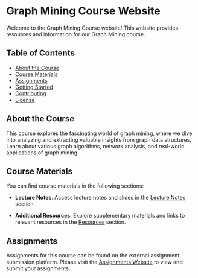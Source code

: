 # Graph Mining Course Website

Welcome to the Graph Mining Course website! This website provides resources and information for our Graph Mining course.

## Table of Contents

- [About the Course](#about-the-course)
- [Course Materials](#course-materials)
- [Assignments](#assignments)
- [Getting Started](#getting-started)
- [Contributing](#contributing)
- [License](#license)

## About the Course

This course explores the fascinating world of graph mining, where we dive into analyzing and extracting valuable insights from graph data structures. Learn about various graph algorithms, network analysis, and real-world applications of graph mining.

## Course Materials

You can find course materials in the following sections:

- **Lecture Notes**: Access lecture notes and slides in the [Lecture Notes](/lecture-notes) section.

- **Additional Resources**: Explore supplementary materials and links to relevant resources in the [Resources](/resources) section.

## Assignments

Assignments for this course can be found on the external assignment submission platform. Please visit the [Assignments Website](https://satviksinha.github.io/dgl-2/) to view and submit your assignments.

